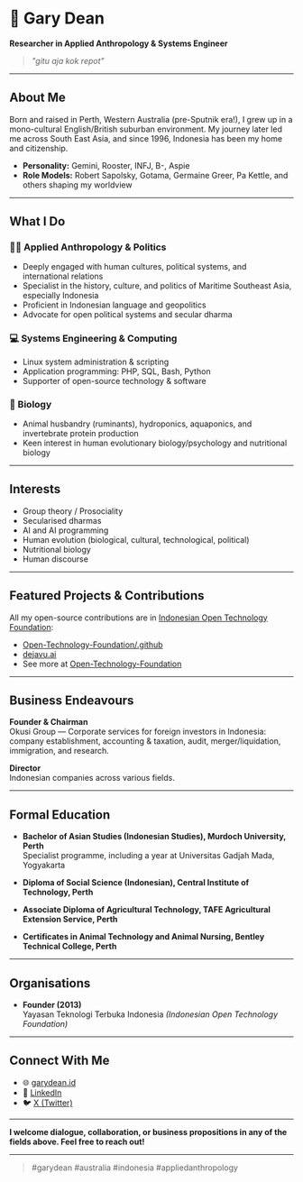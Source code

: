# 👋 Gary Dean

**Researcher in Applied Anthropology & Systems Engineer**

> *"gitu aja kok repot"*

---

## About Me

Born and raised in Perth, Western Australia (pre-Sputnik era!), I grew up in a mono-cultural English/British suburban environment. My journey later led me across South East Asia, and since 1996, Indonesia has been my home and citizenship.

- **Personality:** Gemini, Rooster, INFJ, B-, Aspie
- **Role Models:** Robert Sapolsky, Gotama, Germaine Greer, Pa Kettle, and others shaping my worldview

---

## What I Do

### 🧑‍🔬 Applied Anthropology & Politics

- Deeply engaged with human cultures, political systems, and international relations
- Specialist in the history, culture, and politics of Maritime Southeast Asia, especially Indonesia
- Proficient in Indonesian language and geopolitics
- Advocate for open political systems and secular dharma

### 💻 Systems Engineering & Computing

- Linux system administration & scripting
- Application programming: PHP, SQL, Bash, Python
- Supporter of open-source technology & software

### 🧬 Biology

- Animal husbandry (ruminants), hydroponics, aquaponics, and invertebrate protein production
- Keen interest in human evolutionary biology/psychology and nutritional biology

---

## Interests

- Group theory / Prosociality
- Secularised dharmas
- AI and AI programming
- Human evolution (biological, cultural, technological, political)
- Nutritional biology
- Human discourse

---

## Featured Projects & Contributions

All my open-source contributions are in [Indonesian Open Technology Foundation](https://github.com/Open-Technology-Foundation):

- [Open-Technology-Foundation/.github](https://github.com/Open-Technology-Foundation/.github)
- [dejavu.ai](https://github.com/Open-Technology-Foundation/dejavu.ai)
- See more at [Open-Technology-Foundation](https://github.com/Open-Technology-Foundation)

---

## Business Endeavours

**Founder & Chairman**  
Okusi Group — Corporate services for foreign investors in Indonesia: company establishment, accounting & taxation, audit, merger/liquidation, immigration, and research.

**Director**  
Indonesian companies across various fields.

---

## Formal Education

- **Bachelor of Asian Studies (Indonesian Studies), Murdoch University, Perth**  
  Specialist programme, including a year at Universitas Gadjah Mada, Yogyakarta

- **Diploma of Social Science (Indonesian), Central Institute of Technology, Perth**

- **Associate Diploma of Agricultural Technology, TAFE Agricultural Extension Service, Perth**

- **Certificates in Animal Technology and Animal Nursing, Bentley Technical College, Perth**

---

## Organisations

- **Founder (2013)**  
  Yayasan Teknologi Terbuka Indonesia *(Indonesian Open Technology Foundation)*

---

## Connect With Me

- 🌐 [garydean.id](https://garydean.id)
- 💼 [LinkedIn](https://www.linkedin.com/in/garydean/)
- 🐦 [X (Twitter)](https://x.com/gary_dean)

---

**I welcome dialogue, collaboration, or business propositions in any of the fields above. Feel free to reach out!**

---

> #garydean #australia #indonesia #appliedanthropology
